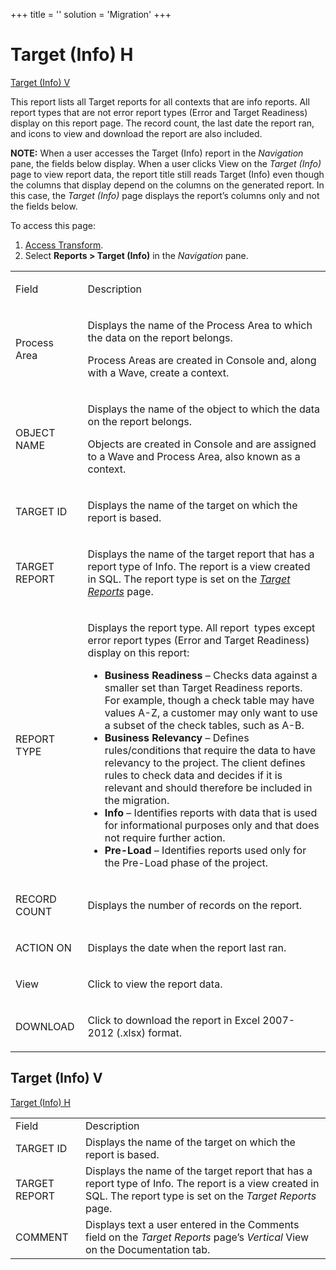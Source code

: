 +++
title = ''
solution = 'Migration'
+++

# <span id="Target_Info_H"></span>Target (Info) H

[Target (Info) V](#Target__Info__V)

This report lists all Target reports for all contexts that are info
reports. All report types that are not error report types (Error and
Target Readiness) display on this report page. The record count, the
last date the report ran, and icons to view and download the report are
also included.

**NOTE:** When a user accesses the Target (Info) report in the
<span style="font-style: italic;">Navigation</span> pane, the fields
below display. When a user clicks View on the *Target (Info)* page to
view report data, the report title still reads Target (Info) even though
the columns that display depend on the columns on the generated report.
In this case, the *Target (Info)* page displays the report’s columns
only and not the fields below.

To access this page:

1.  [Access Transform](../Config/Access_Transform.htm).
2.  Select **Reports \> Target (Info)** in the *Navigation* pane.

<table>
<tbody>
<tr class="odd">
<td><p>Field</p></td>
<td><p>Description</p></td>
</tr>
<tr class="even">
<td><p>Process Area</p></td>
<td><p>Displays the name of the Process Area to which the data on the report belongs.</p>
<p>Process Areas are created in Console and, along with a Wave, create a context.</p></td>
</tr>
<tr class="odd">
<td><p>OBJECT NAME</p></td>
<td><p>Displays the name of the object to which the data on the report belongs.</p>
<p>Objects are created in Console and are assigned to a Wave and Process Area, also known as a context.</p></td>
</tr>
<tr class="even">
<td><p>TARGET ID</p></td>
<td><p>Displays the name of the target on which the report is based.</p></td>
</tr>
<tr class="odd">
<td><p>TARGET REPORT</p></td>
<td><p>Displays the name of the target report that has a report type of Info. The report is a view created in SQL. The report type is set on the <em><a href="Target_Reports_H.htm">Target Reports</a></em> page.</p></td>
</tr>
<tr class="even">
<td><p>REPORT TYPE</p></td>
<td><p>Displays the report type. All report  types except error report types (Error and Target Readiness) display on this report:</p>
<ul>
<li><strong>Business Readiness</strong> – Checks data against a smaller set than Target Readiness reports. For example, though a check table may have values A-Z, a customer may only want to use a subset of the check tables, such as A-B.</li>
<li><strong>Business Relevancy</strong> – Defines rules/conditions that require the data to have relevancy to the project. The client defines rules to check data and decides if it is relevant and should therefore be included in the migration.</li>
<li><strong>Info</strong> – Identifies reports with data that is used for informational purposes only and that does not require further action.</li>
<li><span style="font-weight: bold;">Pre-Load</span> – Identifies reports used only for the Pre-Load phase of the project.</li>
</ul></td>
</tr>
<tr class="odd">
<td><p>RECORD COUNT</p></td>
<td><p>Displays the number of records on the report.</p></td>
</tr>
<tr class="even">
<td><p>ACTION ON</p></td>
<td><p>Displays the date when the report last ran.</p></td>
</tr>
<tr class="odd">
<td><p>View</p></td>
<td><p>Click to view the report data.</p></td>
</tr>
<tr class="even">
<td><p>DOWNLOAD</p></td>
<td><p>Click to download the report in Excel 2007-2012 (.xlsx) format.</p></td>
</tr>
</tbody>
</table>

## <span id="Target__Info__V"></span>Target (Info) V

[Target (Info)
H](#Target_Info_H)

|               |                                                                                                                                                                  |
| ------------- | ---------------------------------------------------------------------------------------------------------------------------------------------------------------- |
| Field         | Description                                                                                                                                                      |
| TARGET ID     | Displays the name of the target on which the report is based.                                                                                                    |
| TARGET REPORT | Displays the name of the target report that has a report type of Info. The report is a view created in SQL. The report type is set on the *Target Reports* page. |
| COMMENT       | Displays text a user entered in the Comments field on the *Target Reports* page’s *Vertical* View on the Documentation tab.                                      |
